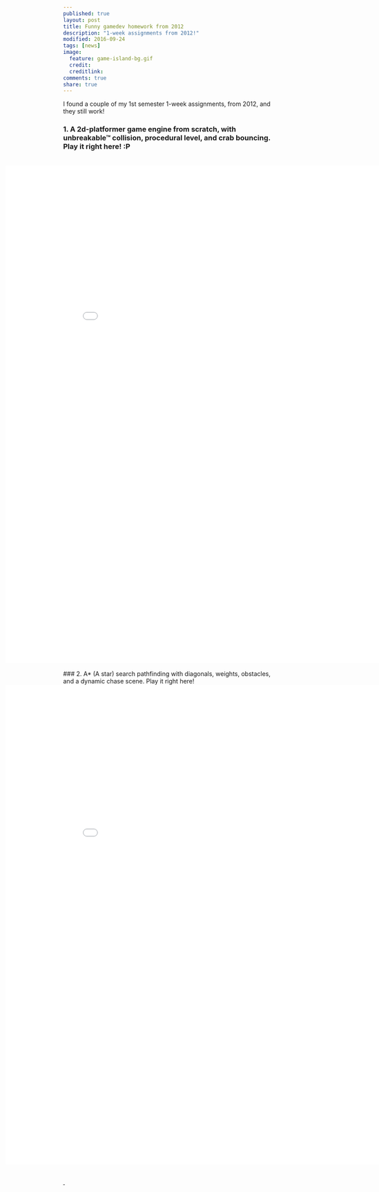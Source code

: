 ```yaml
---
published: true
layout: post
title: Funny gamedev homework from 2012
description: "1-week assignments from 2012!"
modified: 2016-09-24
tags: [news]
image:
  feature: game-island-bg.gif
  credit: 
  creditlink: 
comments: true
share: true
---
```


I found a couple of my 1st semester 1-week assignments, from 2012, and they still work!

### 1. A 2d-platformer game engine from scratch, with unbreakable™ collision, procedural level, and crab bouncing. Play it right here! :P
<br/>
<iframe width="960" height="1150" style="margin-left: -134px;" src="../sandbox/sandbox_1/index.html" frameborder="0"> </iframe>
<br/>
<br/>
### 2. A* (A star) search pathfinding with diagonals, weights, obstacles, and a dynamic chase scene. Play it right here!
<br/>
<iframe width="960px" height="1110px" style="margin-left: -134px;" src="../sandbox/sandbox_3/index.html" frameborder="0"> </iframe>

<br/>[&nbsp;]({{site.url}}/theme-setup)



